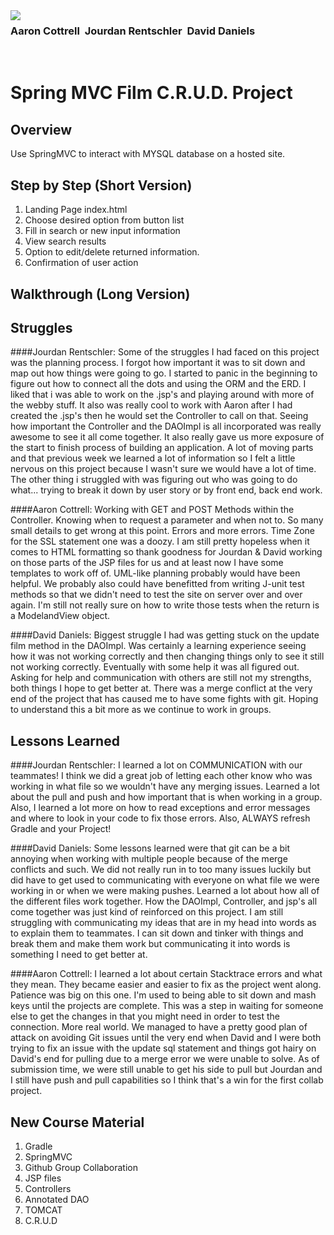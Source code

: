 <img align="left" src="http://skilldistillery.com/downloads/sd_logo.jpg">

### Aaron Cottrell &nbsp;Jourdan Rentschler &nbsp;David Daniels
<br>

# Spring MVC Film C.R.U.D. Project

## Overview
Use SpringMVC to interact with MYSQL database on a hosted site.

## Step by Step (Short Version)
1. Landing Page index.html
2. Choose desired option from button list
3. Fill in search or new input information
4. View search results
5. Option to edit/delete returned information.
6. Confirmation of user action

## Walkthrough (Long Version)


## Struggles
####Jourdan Rentschler:
Some of the struggles I had faced on this project was the planning process.
I forgot how important it was to sit down and map out how things were going to go.
I started to panic in the beginning to figure out how to connect all the dots and using the ORM and the ERD.
I liked that i was able to work on the .jsp's and playing around with more of the webby stuff.
It also was really cool to work with Aaron after I had created the .jsp's then he would set the Controller to call on that.
Seeing how important the Controller and the DAOImpl is all incorporated was really awesome to see it all come together.
It also really gave us more exposure of the start to finish process of building an application. A lot of moving parts and that previous week we learned a lot of information so I felt a little nervous on this project because I wasn't sure we would have a lot of time. The other thing i struggled with was figuring out who was going to do what... trying to break it down by user story or by front end, back end work.

####Aaron Cottrell:
Working with GET and POST Methods within the Controller. Knowing when to request a parameter and when not to. So many small details to get wrong at this point. Errors and more errors. Time Zone for the SSL statement one was a doozy. I am still pretty hopeless when it comes to HTML formatting so thank goodness for Jourdan & David working on those parts of the JSP files for us and at least now I have some templates to work off of. UML-like planning probably would have been helpful. We probably also could have benefitted from writing J-unit test methods so that we didn't need to test the site on server over and over again. I'm still not really sure on how to write those tests when the return is a ModelandView object.


####David Daniels:
Biggest struggle I had was getting stuck on the update film method in the DAOImpl. Was certainly a learning experience seeing how it was not working correctly and then changing things only to see it still not working correctly. Eventually with some help it was all figured out. Asking for help and communication with others are still not my strengths, both things I hope to get better at. There was a merge conflict at the very end of the project that has caused me to have some fights with git. Hoping to understand this a bit more as we continue to work in groups.


## Lessons Learned
####Jourdan Rentschler:
I learned a lot on COMMUNICATION with our teammates! I think we did a great job of letting each other know who was working in what file so we wouldn't have any merging issues. Learned a lot about the pull and push and how important that is when working in a group. Also, I learned a lot more on how to read exceptions and error messages and where to look in your code to fix those errors. Also, ALWAYS refresh Gradle and your Project!

####David Daniels:
Some lessons learned were that git can be a bit annoying when working with multiple people because of the merge conflicts and such. We did not really run in to too many issues luckily but did have to get used to communicating with everyone on what file we were working in or when we were making pushes.
Learned a lot about how all of the different files work together. How the DAOImpl, Controller, and jsp's all come together was just kind of reinforced on this project. I am still struggling with communicating my ideas that are in my head into words as to explain them to teammates. I can sit down and tinker with things and break them and make them work but communicating it into words is something I need to get better at.

####Aaron Cottrell:
I learned a lot about certain Stacktrace errors and what they mean. They became easier and easier to fix as the project went along. Patience was big on this one. I'm used to being able to sit down and mash keys until the projects are complete. This was a step in waiting for someone else to get the changes in that you might need in order to test the connection. More real world. We managed to have a pretty good plan of attack on avoiding Git issues until the very end when David and I were both trying to fix an issue with the update sql statement and things got hairy on David's end for pulling due to a merge error we were unable to solve. As of submission time, we were still unable to get his side to pull but Jourdan and I still have push and pull capabilities so I think that's a win for the first collab project.

## New Course Material
1. Gradle
2. SpringMVC
3. Github Group Collaboration
4. JSP files
5. Controllers
6. Annotated DAO
7. TOMCAT
8. C.R.U.D
